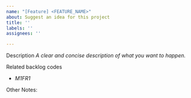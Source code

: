```yaml
---
name: "[Feature] <FEATURE_NAME>"
about: Suggest an idea for this project
title: ''
labels: ''
assignees: ''

---
```


Description
*A clear and concise description of what you want to happen.*

Related backlog codes
- *M1FR1*

Other Notes:
